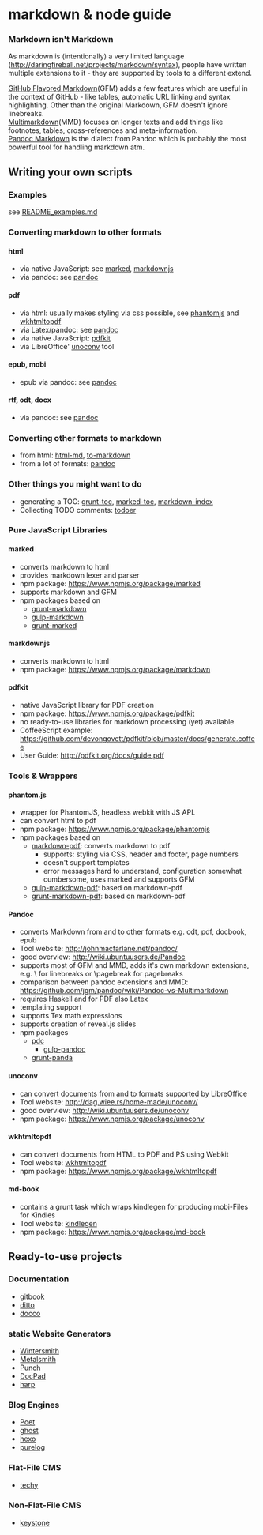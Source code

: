 # markdown & node guide

### Markdown isn't Markdown
As markdown is (intentionally) a very limited language (http://daringfireball.net/projects/markdown/syntax), people have written multiple extensions to it - they are supported by tools to a different extend. 

[GitHub Flavored Markdown](https://help.github.com/articles/github-flavored-markdown)(GFM) adds a few features which are useful in the context of GitHub - like tables, automatic URL linking and syntax highlighting. Other than the original Markdown, GFM doesn't ignore linebreaks.  
[Multimarkdown](http://fletcherpenney.net/multimarkdown/)(MMD) focuses on longer texts and add things like footnotes, tables, cross-references and meta-information.  
[Pandoc Markdown](#pandoc) is the dialect from Pandoc which is probably the most powerful tool for handling markdown atm.

## Writing your own scripts

### Examples

see [README_examples.md](README_examples.md)

### Converting markdown to other formats

#### html
* via native JavaScript: see [marked](#marked), [markdownjs](#markdownjs)
* via pandoc: see [pandoc](#pandoc)

#### pdf
* via html: usually makes styling via css possible, see [phantomjs](#phantomjs) and [wkhtmltopdf](#wkhtmltopdf)
* via Latex/pandoc: see [pandoc](#pandoc)
* via native JavaScript: [pdfkit](#pdfkit)
* via LibreOffice' [unoconv](#unoconv) tool

#### epub, mobi
* epub via pandoc: see [pandoc](#pandoc)

#### rtf, odt, docx
* via pandoc: see [pandoc](#pandoc)

### Converting other formats to markdown
* from html: [html-md](https://www.npmjs.org/package/html-md), [to-markdown](https://www.npmjs.org/package/to-markdown)
* from a lot of formats: [pandoc](#pandoc)

### Other things you might want to do
* generating a TOC: [grunt-toc](https://www.npmjs.org/package/grunt-toc), [marked-toc](https://www.npmjs.org/package/marked-toc), [markdown-index](https://www.npmjs.org/package/markdown-index)
* Collecting TODO comments: [todoer](https://www.npmjs.org/package/todoer)


### Pure JavaScript Libraries

<a name="marked"></a>
#### marked
* converts markdown to html
* provides markdown lexer and parser
* npm package: https://www.npmjs.org/package/marked
* supports markdown and GFM
* npm packages based on
    * [grunt-markdown](https://www.npmjs.org/package/grunt-markdown)
    * [gulp-markdown](https://www.npmjs.org/package/gulp-markdown)
    * [grunt-marked](https://www.npmjs.org/package/grunt-marked)


<a name="markdownjs"></a>
#### markdownjs 
* converts markdown to html
* npm package: https://www.npmjs.org/package/markdown


<a name="pdfkit"></a>
#### pdfkit
* native JavaScript library for PDF creation
* npm package: https://www.npmjs.org/package/pdfkit
* no ready-to-use libraries for markdown processing (yet) available
* CoffeeScript example: https://github.com/devongovett/pdfkit/blob/master/docs/generate.coffee
* User Guide: http://pdfkit.org/docs/guide.pdf


### Tools & Wrappers

<a name="phantomjs"></a>
#### phantom.js
* wrapper for PhantomJS, headless webkit with JS API.
* can convert html to pdf
* npm package: https://www.npmjs.org/package/phantomjs
* npm packages based on
    * [markdown-pdf](https://www.npmjs.org/package/markdown-pdf): converts markdown to pdf
        * supports: styling via CSS, header and footer, page numbers
        * doesn't support templates
        * error messages hard to understand, configuration somewhat cumbersome, uses marked and supports GFM
    * [gulp-markdown-pdf](https://www.npmjs.org/package/gulp-markdown-pdf): based on markdown-pdf
    * [grunt-markdown-pdf](https://www.npmjs.org/package/grunt-markdown-pdf): based on markdown-pdf

<a name="pandoc"></a>
#### Pandoc
* converts Markdown from and to other formats e.g. odt, pdf, docbook, epub
* Tool website: http://johnmacfarlane.net/pandoc/
* good overview: http://wiki.ubuntuusers.de/Pandoc
* supports most of GFM and MMD, adds it's own markdown extensions, e.g. \ for linebreaks or \pagebreak for pagebreaks
* comparison between pandoc extensions and MMD: https://github.com/jgm/pandoc/wiki/Pandoc-vs-Multimarkdown
* requires Haskell and for PDF also Latex
* templating support
* supports Tex math expressions
* supports creation of reveal.js slides
* npm packages
    * [pdc](https://www.npmjs.org/package/pdc)
        * [gulp-pandoc](https://www.npmjs.org/package/gulp-pandoc)
    * [grunt-panda](https://www.npmjs.org/package/grunt-panda)

<a name="unoconf"></a>
#### unoconv 
* can convert documents from and to formats supported by LibreOffice
* Tool website: http://dag.wiee.rs/home-made/unoconv/
* good overview: http://wiki.ubuntuusers.de/unoconv
* npm package: https://www.npmjs.org/package/unoconv

<a name="wkhtmltopdf"></a>
#### wkhtmltopdf
* can convert documents from HTML to PDF and PS using Webkit
* Tool website: [wkhtmltopdf](http://wkhtmltopdf.org) 
* npm package: https://www.npmjs.org/package/wkhtmltopdf

<a name="md-book"></a>
#### md-book
* contains a grunt task which wraps kindlegen for producing mobi-Files for Kindles
* Tool website: [kindlegen](http://www.amazon.com/gp/feature.html?docId=1000765211)
* npm package: https://www.npmjs.org/package/md-book


## Ready-to-use projects

### Documentation
* [gitbook](http://www.gitbook.io)
* [ditto](http://chutsu.github.io/ditto)
* [docco](http://jashkenas.github.io/docco)

### static Website Generators
* [Wintersmith](http://wintersmith.io)
* [Metalsmith](https://github.com/segmentio/metalsmith)
* [Punch](https://github.com/laktek/punch)
* [DocPad](http://docpad.org)
* [harp](https://github.com/sintaxi/harp)

### Blog Engines
* [Poet](http://jsantell.github.io/poet)
* [ghost](https://ghost.org)
* [hexo](http://hexo.io)
* [purelog](https://www.npmjs.org/package/purelog)

### Flat-File CMS
* [techy](http://krasimir.github.io/techy)

### Non-Flat-File CMS
* [keystone](https://www.npmjs.org/package/keystone)

